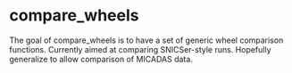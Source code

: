 
# compare_wheels

<!-- badges: start -->
<!-- badges: end -->

The goal of compare_wheels is to have a set of generic wheel comparison functions. Currently aimed at comparing SNICSer-style runs. Hopefully generalize to allow comparison of MICADAS data.



